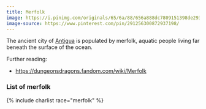 ```yaml
---
title: Merfolk
image: https://i.pinimg.com/originals/65/6a/88/656a888dc7809151398de293ea5d2950.jpg
image-source: https://www.pinterest.com/pin/291256300872937198/
---
```


The ancient city of [Antigua](../locales/antigua) is populated by merfolk, aquatic people living far beneath the surface of the ocean.

Further reading:
* https://dungeonsdragons.fandom.com/wiki/Merfolk

### List of merfolk

{% include charlist race="merfolk" %}
